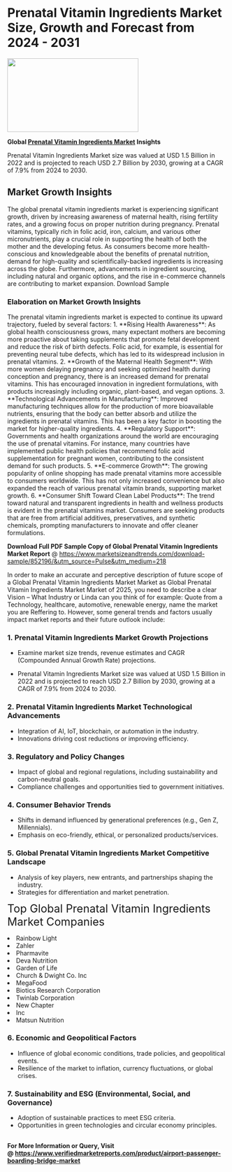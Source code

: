 <H1>Prenatal Vitamin Ingredients Market Size, Growth and Forecast from 2024 - 2031</H1><img class="aligncenter size-medium wp-image-584254" src="https://thirdeyenews.in/wp-content/uploads/2024/09/Global-Market-Research-300x168.jpeg" alt="" width="300" height="168" /><p><strong>Global&nbsp;<a href="https://www.marketsizeandtrends.com/download-sample/852196/&amp;utm_source=Pulse&amp;utm_medium=218">Prenatal Vitamin Ingredients Market</a> Insights</strong></p><p>Prenatal Vitamin Ingredients Market size was valued at USD 1.5 Billion in 2022 and is projected to reach USD 2.7 Billion by 2030, growing at a CAGR of 7.9% from 2024 to 2030.</p><p><h2>Market Growth Insights</h2> The global prenatal vitamin ingredients market is experiencing significant growth, driven by increasing awareness of maternal health, rising fertility rates, and a growing focus on proper nutrition during pregnancy. Prenatal vitamins, typically rich in folic acid, iron, calcium, and various other micronutrients, play a crucial role in supporting the health of both the mother and the developing fetus. As consumers become more health-conscious and knowledgeable about the benefits of prenatal nutrition, demand for high-quality and scientifically-backed ingredients is increasing across the globe. Furthermore, advancements in ingredient sourcing, including natural and organic options, and the rise in e-commerce channels are contributing to market expansion. Download Sample <h3>Elaboration on Market Growth Insights</h3> The prenatal vitamin ingredients market is expected to continue its upward trajectory, fueled by several factors: 1. **Rising Health Awareness**: As global health consciousness grows, many expectant mothers are becoming more proactive about taking supplements that promote fetal development and reduce the risk of birth defects. Folic acid, for example, is essential for preventing neural tube defects, which has led to its widespread inclusion in prenatal vitamins. 2. **Growth of the Maternal Health Segment**: With more women delaying pregnancy and seeking optimized health during conception and pregnancy, there is an increased demand for prenatal vitamins. This has encouraged innovation in ingredient formulations, with products increasingly including organic, plant-based, and vegan options. 3. **Technological Advancements in Manufacturing**: Improved manufacturing techniques allow for the production of more bioavailable nutrients, ensuring that the body can better absorb and utilize the ingredients in prenatal vitamins. This has been a key factor in boosting the market for higher-quality ingredients. 4. **Regulatory Support**: Governments and health organizations around the world are encouraging the use of prenatal vitamins. For instance, many countries have implemented public health policies that recommend folic acid supplementation for pregnant women, contributing to the consistent demand for such products. 5. **E-commerce Growth**: The growing popularity of online shopping has made prenatal vitamins more accessible to consumers worldwide. This has not only increased convenience but also expanded the reach of various prenatal vitamin brands, supporting market growth. 6. **Consumer Shift Toward Clean Label Products**: The trend toward natural and transparent ingredients in health and wellness products is evident in the prenatal vitamins market. Consumers are seeking products that are free from artificial additives, preservatives, and synthetic chemicals, prompting manufacturers to innovate and offer cleaner formulations. </p><p><span class=""><strong>Download Full PDF Sample Copy of Global Prenatal Vitamin Ingredients Market Report</strong> @ <a href="https://www.marketsizeandtrends.com/download-sample/852196/&amp;utm_source=Pulse&amp;utm_medium=218" target="_blank">https://www.marketsizeandtrends.com/download-sample/852196/&amp;utm_source=Pulse&amp;utm_medium=218</a></span></p><p>In order to make an accurate and perceptive description of future scope of a Global&nbsp;Prenatal Vitamin Ingredients Market Market as Global&nbsp;Prenatal Vitamin Ingredients Market Market of 2025, you need to describe a clear Vision &ndash; What Industry or Linda can you think of for example: Quote from a Technology, healthcare, automotive, renewable energy, name the market you are Reffering to. However, some general trends and factors usually impact market reports and their future outlook include:</p><h3>1.&nbsp;<strong>Prenatal Vitamin Ingredients Market Growth Projections</strong></h3><ul><li>Examine market size trends, revenue estimates and CAGR (Compounded Annual Growth Rate) projections.</li><li><p>Prenatal Vitamin Ingredients Market size was valued at USD 1.5 Billion in 2022 and is projected to reach USD 2.7 Billion by 2030, growing at a CAGR of 7.9% from 2024 to 2030.</p></li></ul><h3>2.&nbsp;<strong>Prenatal Vitamin Ingredients Market Technological Advancements</strong></h3><ul><li>Integration of AI, IoT, blockchain, or automation in the industry.</li><li>Innovations driving cost reductions or improving efficiency.</li></ul><h3>3.&nbsp;<strong>Regulatory and Policy Changes</strong></h3><ul><li>Impact of global and regional regulations, including sustainability and carbon-neutral goals.</li><li>Compliance challenges and opportunities tied to government initiatives.</li></ul><h3>4.&nbsp;<strong>Consumer Behavior Trends</strong></h3><ul><li>Shifts in demand influenced by generational preferences (e.g., Gen Z, Millennials).</li><li>Emphasis on eco-friendly, ethical, or personalized products/services.</li></ul><h3>5.&nbsp;<strong>Global Prenatal Vitamin Ingredients Market Competitive Landscape</strong></h3><ul><li>Analysis of key players, new entrants, and partnerships shaping the industry.</li><li>Strategies for differentiation and market penetration.</li></ul><p data-pm-slice="1 1 []"><span style="color: inherit; font-family: inherit; font-size: 25px;">Top Global Prenatal Vitamin Ingredients Market Companies</span></p><div class="" data-test-id=""><p><li>Rainbow Light</li><li> Zahler</li><li> Pharmavite</li><li> Deva Nutrition</li><li> Garden of Life</li><li> Church & Dwight Co. Inc</li><li> MegaFood</li><li> Biotics Research Corporation</li><li> Twinlab Corporation</li><li> New Chapter</li><li> Inc</li><li> Matsun Nutrition</li></p></div><h3>6.&nbsp;<strong>Economic and Geopolitical Factors</strong></h3><ul><li>Influence of global economic conditions, trade policies, and geopolitical events.</li><li>Resilience of the market to inflation, currency fluctuations, or global crises.</li></ul><h3>7.&nbsp;<strong>Sustainability and ESG (Environmental, Social, and Governance)</strong></h3><ul><li>Adoption of sustainable practices to meet ESG criteria.</li><li>Opportunities in green technologies and circular economy principles.</li></ul><h2><strong style="font-size: 14px;">For More Information or Query, Visit @&nbsp;</strong><a style="background-color: #ffffff; font-size: 14px;" href="https://www.marketsizeandtrends.com/report/prenatal-vitamin-ingredients-market/" target="_blank">https://www.verifiedmarketreports.com/product/airport-passenger-boarding-bridge-market</a></h2>
